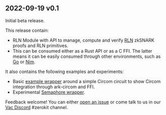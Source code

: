 ## 2022-09-19 v0.1

Initial beta release.

This release contain:

- RLN Module with API to manage, compute and verify [RLN](https://rfc.vac.dev/spec/32/) zkSNARK proofs and RLN primitives.
- This can be consumed either as a Rust API or as a C FFI. The latter means it can be easily consumed through other environments, such as [Go](https://github.com/status-im/go-zerokit-rln/blob/master/rln/librln.h) or [Nim](https://github.com/status-im/nwaku/blob/4745c7872c69b5fd5c6ddab36df9c5c3d55f57c3/waku/v2/protocol/waku_rln_relay/waku_rln_relay_types.nim).

It also contains the following examples and experiments:

- Basic [example wrapper](https://github.com/vacp2p/zerokit/tree/master/multiplier) around a simple Circom circuit to show Circom integration through ark-circom and FFI.
- Experimental [Semaphore wrapper](https://github.com/vacp2p/zerokit/tree/master/semaphore).

Feedback welcome! You can either [open an issue](https://github.com/vacp2p/zerokit/issues) or come talk to us in our [Vac Discord](https://discord.gg/PQFdubGt6d) #zerokit channel.
